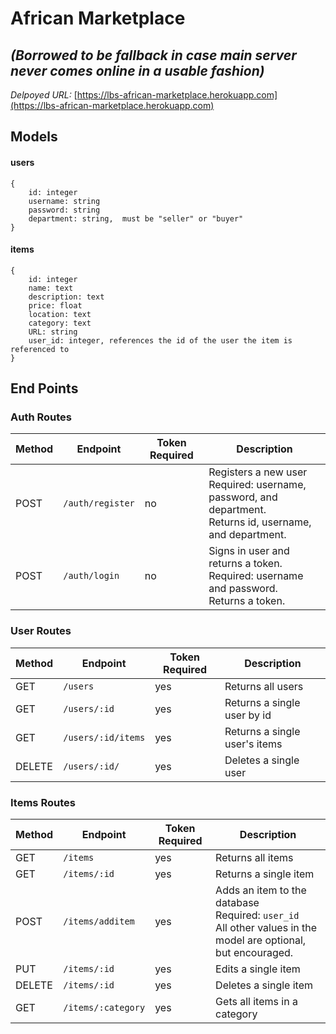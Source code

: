 # African Marketplace 
## *(Borrowed to be fallback in case main server never comes online in a usable  fashion)*

_Delpoyed URL:_ [https://lbs-african-marketplace.herokuapp.com](https://lbs-african-marketplace.herokuapp.com)

## Models

#### users

```
{
	id: integer
	username: string
	password: string
	department: string,  must be "seller" or "buyer"
}
```

#### items

```
{
	id: integer
	name: text
	description: text
	price: float
	location: text
	category: text
	URL: string
	user_id: integer, references the id of the user the item is referenced to
}
```

## End Points

### Auth Routes

| Method | Endpoint         | Token Required | Description                                                                                             |
| ------ | ---------------- | -------------- | ------------------------------------------------------------------------------------------------------- |
| POST   | `/auth/register` | no             | Registers a new user <br> Required: username, password, and department. <br>Returns id, username, and department. |
| POST   | `/auth/login`    | no             | Signs in user and returns a token.<br> Required: username and password.<br> Returns a token.                     |

### User Routes

| Method | Endpoint           | Token Required | Description                   |
| ------ | ------------------ | -------------- | ----------------------------- |
| GET    | `/users`           | yes            | Returns all users             |
| GET    | `/users/:id`       | yes            | Returns a single user by id   |
| GET    | `/users/:id/items` | yes            | Returns a single user's items |
| DELETE | `/users/:id/`      | yes            | Deletes a single user         |

### Items Routes

| Method | Endpoint           | Token Required | Description                                                                                                     |
| ------ | ------------------ | -------------- | --------------------------------------------------------------------------------------------------------------- |
| GET    | `/items`           | yes            | Returns all items                                                                                               |
| GET    | `/items/:id`       | yes            | Returns a single item                                                                                           |
| POST   | `/items/additem`   | yes            | Adds an item to the database <br> Required: `user_id` <br> All other values in the model are optional, but encouraged. |
| PUT    | `/items/:id`       | yes            | Edits a single item                                                                                             |
| DELETE | `/items/:id`       | yes            | Deletes a single item                                                                                           |
| GET    | `/items/:category` | yes            | Gets all items in a category                                                                                    |
